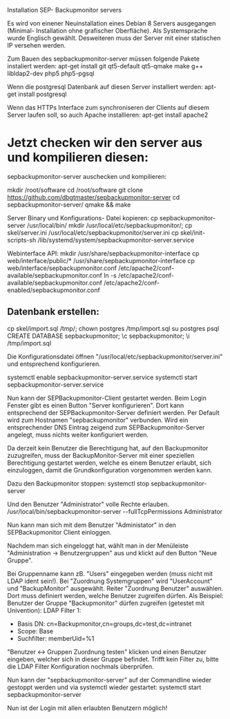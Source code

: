 ﻿Installation SEP- Backupmonitor servers

Es wird von einener Neuinstallation eines Debian 8 Servers ausgegangen (Minimal- Installation ohne grafischer Oberfläche). Als Systemsprache wurde Englisch gewählt. 
Desweiteren muss der Server mit einer statischen IP versehen werden.

Zum Bauen des sepbackupmonitor-server müssen folgende Pakete instaliert werden:
apt-get install git qt5-default qt5-qmake make g++ libldap2-dev php5 php5-pgsql

Wenn die postgresql Datenbank auf diesen Server installiert werden:
apt-get install postgresql

Wenn das HTTPs Interface zum synchroniseren der Clients auf diesem Server laufen soll, so auch Apache installieren:
apt-get install apache2

Jetzt checken wir den server aus und kompilieren diesen:
=======
sepbackupmonitor-server auschecken und kompilieren:

mkdir /root/software
cd /root/software
git clone https://github.com/dbgtmaster/sepbackupmonitor-server
cd sepbackupmonitor-server/
qmake && make

Server Binary und Konfigurations- Datei kopieren:
cp sepbackupmonitor-server /usr/local/bin/
mkdir /usr/local/etc/sepbackupmonitor/;
cp skel/server.ini /usr/local/etc/sepbackupmonitor/server.ini
cp skel/init-scripts-sh /lib/systemd/system/sepbackupmonitor-server.service

Webinterface API:
mkdir /usr/share/sepbackupmonitor-interface
cp web/interface/public/* /usr/share/sepbackupmonitor-interface
cp web/interface/sepbackupmonitor.conf /etc/apache2/conf-available/sepbackupmonitor.conf
ln -s /etc/apache2/conf-available/sepbackupmonitor.conf /etc/apache2/conf-enabled/sepbackupmonitor.conf

## Datenbank erstellen:
cp skel/import.sql /tmp/;
chown postgres /tmp/import.sql
su postgres
psql
CREATE DATABASE sepbackupmonitor;
\c sepbackupmonitor;
\i /tmp/import.sql

Die Konfigurationsdatei öffnen "/usr/local/etc/sepbackupmonitor/server.ini" und entsprechend konfigurieren.

systemctl enable sepbackupmonitor-server.service
systemctl start sepbackupmonitor-server.service

Nun kann der SEPBackupmonitor-Client gestartet werden.
Beim Login Fenster gibt es einen Button "Server konfigurieren". Dort kann entsprechend der SEPBackupmonitor-Server definiert werden. Per Default wird zum Hostnamen "sepbackupmonitor" verbunden. Wird ein entsprechender DNS Eintrag zeigend zum SEPBackupmonitor-Server angelegt, muss nichts weiter konfiguriert werden.

Da derzeit kein Benutzer die Berechtigung hat, auf den Backupmonitor zuzugreifen, muss der BackupMonitor-Server mit einer speziellen Berechtigung gestartet werden, welche es einem Benutzer erlaubt, sich einzuloggen, damit die Grundkonfiguration vorgenommen werden kann.

Dazu den Backupmonitor stoppen:
systemctl stop sepbackupmonitor-server

Und den Benutzer "Administrator" volle Rechte erlauben.
/usr/local/bin/sepbackupmonitor-server --fullTcpPermissions Administrator

Nun kann man sich mit dem Benutzer "Administator" in den SEPBackupmonitor Client einloggen.

Nachdem man sich eingeloggt hat, wählt man in der Menüleiste "Administration -> Benutzergruppen" aus und klickt auf den Button "Neue Gruppe".

Bei Gruppenname kann zB. "Users" eingegeben werden (muss nicht mit LDAP ident sein!).
Bei "Zuordnung Systemgruppen" wird "UserAccount" und "BackupMonitor" ausgewählt.
Reiter "Zuordnung Benutzer" auswählen. Dort muss definiert werden, welche Benutzer zugreifen dürfen.
Als Beispiel:
Benutzer der Gruppe "Backupmonitor" dürfen zugreifen (getestet mit Univention):
LDAP Filter 1:
- Basis DN: cn=Backupmonitor,cn=groups,dc=test,dc=intranet
- Scope: Base
- Suchfilter: memberUid=%1

"Benutzer <-> Gruppen Zuordnung testen" klicken und einen Benutzer eingeben, welcher sich in dieser Gruppe befindet. Trifft kein Filter zu, bitte die LDAP Filter Konfiguration nochmals überprüfen.

Nun kann der "sepbackupmonitor-server" auf der Commandline wieder gestoppt werden und via systemctl wieder gestartet:
systemctl start sepbackupmonitor-server

Nun ist der Login mit allen erlaubten Benutzern möglich!